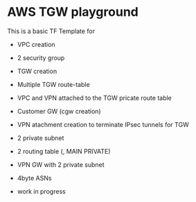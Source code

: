# AWS TGW playground
This is a basic TF Template for 
 - VPC creation 
 - 2 security group 
 - TGW creation
 - Multiple TGW route-table
 - VPC and VPN attached to the TGW pricate route table
 - Customer GW (cgw creation)
 - VPN atachment creation to terminate IPsec tunnels for TGW
 - 2 private subnet
 - 2 routing table (, MAIN PRIVATE)
 - VPN GW with 2 private subnet
 - 4byte ASNs


- work in progress
